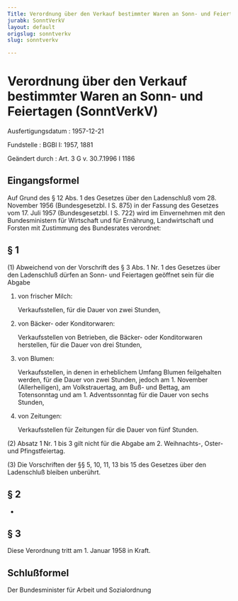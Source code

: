 ```yaml
---
Title: Verordnung über den Verkauf bestimmter Waren an Sonn- und Feiertagen
jurabk: SonntVerkV
layout: default
origslug: sonntverkv
slug: sonntverkv

---
```


# Verordnung über den Verkauf bestimmter Waren an Sonn- und Feiertagen (SonntVerkV)

Ausfertigungsdatum
:   1957-12-21

Fundstelle
:   BGBl I: 1957, 1881

Geändert durch
:   Art. 3 G v. 30.7.1996 I 1186


## Eingangsformel

Auf Grund des § 12 Abs. 1 des Gesetzes über den Ladenschluß vom 28.
November 1956 (Bundesgesetzbl. I S. 875) in der Fassung des Gesetzes
vom 17. Juli 1957 (Bundesgesetzbl. I S. 722) wird im Einvernehmen mit
den Bundesministern für Wirtschaft und für Ernährung, Landwirtschaft
und Forsten mit Zustimmung des Bundesrates verordnet:


## § 1

(1) Abweichend von der Vorschrift des § 3 Abs. 1 Nr. 1 des Gesetzes
über den Ladenschluß dürfen an Sonn- und Feiertagen geöffnet sein für
die Abgabe

1.  von frischer Milch:

    Verkaufsstellen, für die Dauer von zwei Stunden,


2.  von Bäcker- oder Konditorwaren:

    Verkaufsstellen von Betrieben, die Bäcker- oder Konditorwaren
    herstellen, für die Dauer von drei Stunden,


3.  von Blumen:

    Verkaufsstellen, in denen in erheblichem Umfang Blumen feilgehalten
    werden, für die Dauer von zwei Stunden, jedoch am 1. November
    (Allerheiligen), am Volkstrauertag, am Buß- und Bettag, am
    Totensonntag und am 1. Adventssonntag für die Dauer von sechs Stunden,


4.  von Zeitungen:

    Verkaufsstellen für Zeitungen für die Dauer von fünf Stunden.




(2) Absatz 1 Nr. 1 bis 3 gilt nicht für die Abgabe am 2. Weihnachts-,
Oster- und Pfingstfeiertag.

(3) Die Vorschriften der §§ 5, 10, 11,
13 bis 15 des Gesetzes über den Ladenschluß bleiben unberührt.


## § 2

-


## § 3

Diese Verordnung tritt am 1. Januar 1958 in Kraft.


## Schlußformel

Der Bundesminister für Arbeit und Sozialordnung

